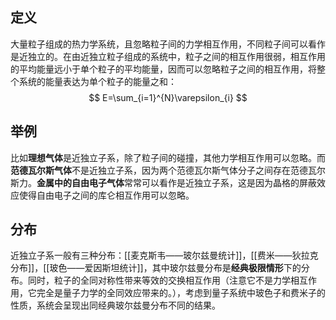 ## 定义
大量粒子组成的热力学系统，且忽略粒子间的力学相互作用，不同粒子间可以看作是近独立的。在由近独立粒子组成的系统中，粒子之间的相互作用很弱，相互作用的平均能量远小于单个粒子的平均能量，因而可以忽略粒子之间的相互作用，将整个系统的能量表达为单个粒子的能量之和：
$$
E=\sum_{i=1}^{N}\varepsilon_{i}
$$

## 举例
比如**理想气体**是近独立子系，除了粒子间的碰撞，其他力学相互作用可以忽略。而**范德瓦尔斯气体**不是近独立子系，因为两个范德瓦尔斯气体分子之间存在范德瓦尔斯力。**金属中的自由电子气体**常常可以看作是近独立子系，这是因为晶格的屏蔽效应使得自由电子之间的库仑相互作用可以忽略。

## 分布
近独立子系一般有三种分布：[[麦克斯韦——玻尔兹曼统计]]，[[费米——狄拉克分布]]，[[玻色——爱因斯坦统计]]，其中玻尔兹曼分布是**经典极限情形**下的分布。同时，粒子的全同对称性带来等效的交换相互作用（注意它不是力学相互作用，它完全是量子力学的全同效应带来的。），考虑到量子系统中玻色子和费米子的性质，系统会呈现出同经典玻尔兹曼分布不同的结果。